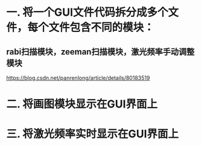 # 一. 将一个GUI文件代码拆分成多个文件，每个文件包含不同的模块：
## rabi扫描模块，zeeman扫描模块，激光频率手动调整模块
https://blog.csdn.net/panrenlong/article/details/80183519


# 二. 将画图模块显示在GUI界面上

# 三. 将激光频率实时显示在GUI界面上
